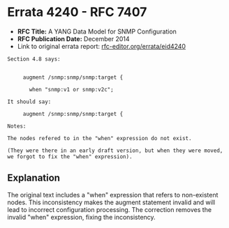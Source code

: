 # Errata 4240 - RFC 7407

- **RFC Title:** A YANG Data Model for SNMP Configuration
- **RFC Publication Date:** December 2014
- Link to original errata report: [rfc-editor.org/errata/eid4240](https://www.rfc-editor.org/errata/eid4240)

```
Section 4.8 says:


     augment /snmp:snmp/snmp:target {
       when "snmp:v1 or snmp:v2c";

It should say:

     augment /snmp:snmp/snmp:target {

Notes:

The nodes refered to in the "when" expression do not exist.
(They were there in an early draft version, but when they were moved, we forgot to fix the "when" expression).
```

## Explanation

The original text includes a "when" expression that refers to non-existent nodes. This inconsistency makes the augment statement invalid and will lead to incorrect configuration processing. The correction removes the invalid "when" expression, fixing the inconsistency.
